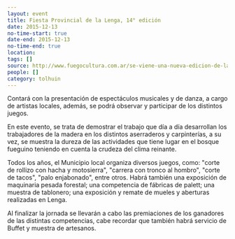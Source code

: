 ```yaml
---
layout: event 
title: Fiesta Provincial de la Lenga, 14° edición
date: 2015-12-13
no-time-start: true
date-end: 2015-12-13
no-time-end: true
location: 
tags: []
source: http://www.fuegocultura.com.ar/se-viene-una-nueva-edicion-de-la-fiesta-provincial-de-la-lenga-en-tolhuin/
people: []
category: tolhuin
---
```


Contará con la presentación de espectáculos musicales y de danza, a cargo de artistas locales, además, se podrá observar y participar de los distintos juegos.

En este evento, se trata de demostrar el trabajo que día a día desarrollan los trabajadores de la madera en los distintos aserraderos y carpinterías, a su vez, se muestra la dureza de las actividades que tiene lugar en el bosque fueguino teniendo en cuenta la crudeza del clima reinante.

Todos los años, el Municipio local organiza diversos juegos, como: "corte de rollizo con hacha y motosierra", "carrera con tronco al hombro", "corte de tacos", "palo enjabonado", entre otros. Habrá también una exposición de maquinaria pesada forestal; una competencia de fábricas de palett; una muestra de tablonero; una exposición y remate de mueles y aberturas realizadas en Lenga.

Al finalizar la jornada se llevarán a cabo las premiaciones de los ganadores de las distintas competencias, cabe recordar que también habrá servicio de Buffet y muestra de artesanos.

